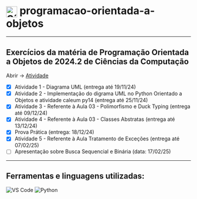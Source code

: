 <h1>
  <img src="https://cdn.jsdelivr.net/gh/devicons/devicon/icons/python/python-original.svg" alt="Símbolo Python" width="30" style="vertical-align: middle;">
  programacao-orientada-a-objetos
</h1>

***
## Exercícios da matéria de Programação Orientada a Objetos de 2024.2 de Ciências da Computação
Abrir -> [Atividade](https://github.com/thetwelvedev/programacao-orientada-a-objetos/tree/main/Atividades)
- [x] Atividade 1 - Diagrama UML (entrega até 19/11/24)
- [x] Atividade 2 - Implementação do digrama UML no Python Orientado a Objetos e atividade caleum py14 (entrega até 25/11/24)
- [x] Atividade 3 - Referente à Aula 03 - Polimorfismo e Duck Typing (entrega até 09/12/24)
- [x] Atividade 4 - Referente à Aula 03 - Classes Abstratas (entrega até 13/12/24)
- [x] Prova Prática (entrega: 18/12/24)
- [x] Atividade 5 - Referente à Aula Tratamento de Exceções (entrega até 07/02/25)
- [ ] Apresentação sobre Busca Sequencial e Binária (data: 17/02/25)

***

## Ferramentas e linguagens utilizadas:
<div>
<img src="https://img.shields.io/badge/-VS%20Code-007ACC?logo=visual-studio-code&logoColor=white&style=flat" alt="VS Code">
<img src="https://img.shields.io/badge/-Python-3776AB?logo=python&logoColor=white&style=flat" alt="Python">
</div>
